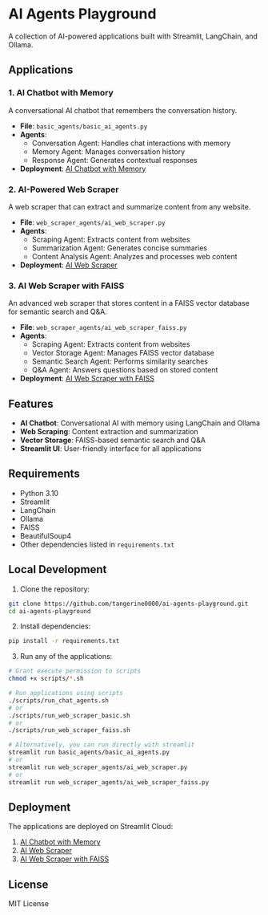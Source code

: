 # AI Agents Playground

A collection of AI-powered applications built with Streamlit, LangChain, and Ollama.

## Applications

### 1. AI Chatbot with Memory
A conversational AI chatbot that remembers the conversation history.
- **File**: `basic_agents/basic_ai_agents.py`
- **Agents**: 
  - Conversation Agent: Handles chat interactions with memory
  - Memory Agent: Manages conversation history
  - Response Agent: Generates contextual responses
- **Deployment**: [AI Chatbot with Memory](https://tan-chatbot-agents.streamlit.app/)

### 2. AI-Powered Web Scraper
A web scraper that can extract and summarize content from any website.
- **File**: `web_scraper_agents/ai_web_scraper.py`
- **Agents**:
  - Scraping Agent: Extracts content from websites
  - Summarization Agent: Generates concise summaries
  - Content Analysis Agent: Analyzes and processes web content
- **Deployment**: [AI Web Scraper](https://tan-summarizer-web-agents.streamlit.app/)

### 3. AI Web Scraper with FAISS
An advanced web scraper that stores content in a FAISS vector database for semantic search and Q&A.
- **File**: `web_scraper_agents/ai_web_scraper_faiss.py`
- **Agents**:
  - Scraping Agent: Extracts content from websites
  - Vector Storage Agent: Manages FAISS vector database
  - Semantic Search Agent: Performs similarity searches
  - Q&A Agent: Answers questions based on stored content
- **Deployment**: [AI Web Scraper with FAISS](https://tan-chatbot-web-scraper-agents.streamlit.app/)

## Features

- **AI Chatbot**: Conversational AI with memory using LangChain and Ollama
- **Web Scraping**: Content extraction and summarization
- **Vector Storage**: FAISS-based semantic search and Q&A
- **Streamlit UI**: User-friendly interface for all applications

## Requirements

- Python 3.10
- Streamlit
- LangChain
- Ollama
- FAISS
- BeautifulSoup4
- Other dependencies listed in `requirements.txt`

## Local Development

1. Clone the repository:
```bash
git clone https://github.com/tangerine0000/ai-agents-playground.git
cd ai-agents-playground
```

2. Install dependencies:
```bash
pip install -r requirements.txt
```

3. Run any of the applications:
```bash
# Grant execute permission to scripts
chmod +x scripts/*.sh

# Run applications using scripts
./scripts/run_chat_agents.sh
# or
./scripts/run_web_scraper_basic.sh
# or
./scripts/run_web_scraper_faiss.sh

# Alternatively, you can run directly with streamlit
streamlit run basic_agents/basic_ai_agents.py
# or
streamlit run web_scraper_agents/ai_web_scraper.py
# or
streamlit run web_scraper_agents/ai_web_scraper_faiss.py
```

## Deployment

The applications are deployed on Streamlit Cloud:
1. [AI Chatbot with Memory](https://tan-chatbot-agents.streamlit.app/)
2. [AI Web Scraper](https://tan-summarizer-web-agents.streamlit.app/)
3. [AI Web Scraper with FAISS](https://tan-chatbot-web-scraper-agents.streamlit.app/)

## License

MIT License 